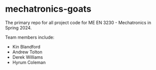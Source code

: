 # mechatronics-goats
The primary repo for all project code for ME EN 3230 - Mechatronics in Spring 2024.

Team members include:

- Kin Blandford
- Andrew Tolton
- Derek Williams
- Hyrum Coleman
